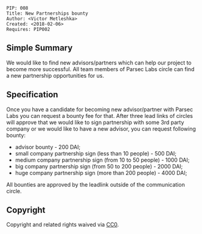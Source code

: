     PIP: 008
    Title: New Partnerships bounty
    Author: <Victor Metleshka>
    Created: <2018-02-06>
    Requires: PIP002


## Simple Summary

We would like to find new advisors/partners which can help our project to become more successful. All team members of Parsec Labs circle can find a new partnership opportunities for us.

## Specification

Once you have a candidate for becoming new advisor/partner with Parsec Labs you can request a bounty fee for that. After three lead links of circles will approve that we would like to sign partnership with some 3rd party company or we would like to have a new advisor, you can request following bounty:

- advisor bounty - 200 DAI;
- small company partnership sign (less than 10 people) - 500 DAI;
- medium company partnership sign (from 10 to 50 people) - 1000 DAI;
- big company partnership sign (from 50 to 200 people) - 2000 DAI;
- huge company partnership sign (more than 200 people) - 4000 DAI;

All bounties are approved by the leadlink outside of the communication circle.

## Copyright
Copyright and related rights waived via [CC0](https://creativecommons.org/publicdomain/zero/1.0/).

